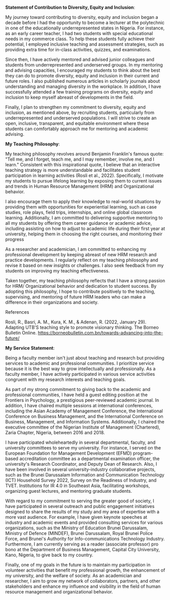 **Statement of Contribution to Diversity, Equity and Inclusion**:

<div class=text-justify> 

My journey toward contributing to diversity, equity and inclusion began a decade before I had the opportunity to become a lecturer at the polytechnic in one of the educationally underrepresented states in Nigeria. For instance, as an early career teacher, I had two students with special educational needs in my commerce class. To help these students fully achieve their potential, I employed inclusive teaching and assessment strategies, such as providing extra time for in-class activities, quizzes, and examinations.

Since then, I have actively mentored and advised junior colleagues and students from underrepresented and underserved groups. In my mentoring and advising capacities, I encouraged my students to think about the best they can do to promote diversity, equity and inclusion in their current and future roles. I also published numerous articles in scholarly journals about understanding and managing diversity in the workplace. In addition, I have successfully attended a few training programs on diversity, equity and inclusion to keep myself abreast of developments in the field.

Finally, I plan to strengthen my commitment to diversity, equity and inclusion, as mentioned above, by recruiting students, particularly from underrepresented and underserved populations. I will strive to create an open, inclusive, transparent, and equitable environment where these students can comfortably approach me for mentoring and academic advising. 

**My Teaching Philosophy**:
  
My teaching philosophy revolves around Benjamin Franklin's famous  quote: "Tell me, and I forget, teach me, and I may remember, involve me, and I learn." Consistent with this inspirational quote, I believe that an interactive teaching strategy is more understandable and facilitates student participation in learning activities (Rosli et al., 2022). Specifically, I motivate my students to pursue lifelong learning by exposing them to current issues and trends in Human Resource Management (HRM) and Organizational behavior. 

I also encourage them to apply their knowledge to real-world situations by providing them with opportunities for experiential learning, such as case studies, role plays, field trips, internships, and online global classroom learning. Additionally, I am committed to delivering supportive mentoring to all my students by offering them career guidance or academic advice, including assisting on how to adjust to academic life during their first year at university, helping them in choosing the right courses, and monitoring their progress

As a researcher and academician, I am committed to enhancing my professional development by keeping abreast of new HRM research and practice developments. I regularly reflect on my teaching philosophy and revise it based on new insights or challenges. I also seek feedback from my students on improving my teaching effectiveness.

Taken together, my teaching philosophy reflects that I have a strong passion for HRM/ Organizational behavior and dedication to student success. By adopting this philosophy, I hope to contribute positively to the teaching, supervising, and mentoring of future HRM leaders who can make a difference in their organizations and society.

References
  
Rosli, R., Basri, A. M., Kura, K. M., & Adenan, R. (2022, January 29). Adapting UTB'S teaching style to promote visionary thinking. The Borneo Bulletin Online. https://borneobulletin.com.bn/towards-advancing-into-the-future/

**My Service Statement**:
  
Being a faculty member isn't just about teaching and research but providing services to academic and professional communities. I prioritize service because it is the best way to grow intellectually and professionally. As a faculty member, I have actively participated in various service activities congruent with my research interests and teaching goals.

As part of my strong commitment to giving back to the academic and professional communities, I have held a guest editing position at the Frontiers in Psychology, a prestigious peer-reviewed academic journal. In addition, I have chaired multiple sessions at international conferences, including the Asian Academy of Management Conference, the International Conference on Business Management, and the International Conference on Business, Management, and Information Systems. Additionally, I chaired the executive committee of the Nigerian Institute of Management (Chartered), Zaria Chapter, Nigeria, between 2016 and 2018.

  
I have participated wholeheartedly in several departmental, faculty, and university committees to serve my university. For instance, I served on the European Foundation for Management Development (EFMD) program-based accreditation committee as a departmental examination officer, the university's Research Coordinator, and Deputy Dean of Research. Also, I have been involved in several university-industry collaborative projects, such as the Brunei Darussalam Information and Communication Technology (ICT) Household Survey 2022, Survey on the Readiness of Industry, and TVET. Institutions for IR 4.0 in Southeast Asia, facilitating workshops, organizing guest lectures, and mentoring graduate students.

  
With regard to my commitment to serving the greater good of society, I have participated in several outreach and public engagement initiatives designed to share the results of my study and my area of expertise with a more vast audience. For example, I have given keynote speeches at industry and academic events and provided consulting services for various organizations, such as the Ministry of Education Brunei Darussalam, Ministry of Defence (MINDEF), Brunei Darussalam, Royal Brunei Police Force, and Brunei's Authority for Info-communications Technology Industry. Furthermore, I am currently serving as a reader (associate professor) pro bono at the Department of Business Management, Capital City University, Kano, Nigeria, to give back to my country.

Finally, one of my goals in the future is to maintain my participation in volunteer activities that benefit my professional growth, the enhancement of my university, and the welfare of society. As an academician and researcher, I aim to grow my network of collaborators, partners, and other stakeholders and enhance my influence and visibility in the field of human resource management and organizational behavior.

</div>





